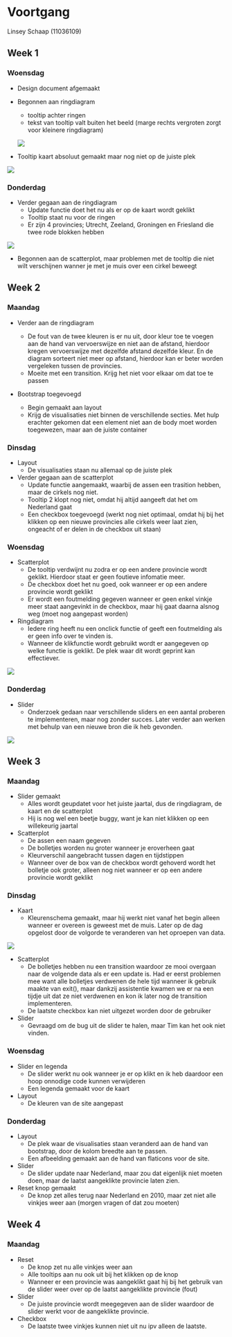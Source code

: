 # Voortgang

Linsey Schaap (11036109)

## Week 1
### Woensdag
* Design document afgemaakt
* Begonnen aan ringdiagram
  * tooltip achter ringen
  * tekst van tooltip valt buiten het beeld (marge rechts vergroten zorgt voor kleinere ringdiagram)

  ![](doc/tooltipAchterRing.PNG)

* Tooltip kaart absoluut gemaakt maar nog niet op de juiste plek

![](doc/tooltipkaart.PNG)

### Donderdag
* Verder gegaan aan de ringdiagram
  * Update functie doet het nu als er op de kaart wordt geklikt
  * Tooltip staat nu voor de ringen
  * Er zijn 4 provincies; Utrecht, Zeeland, Groningen en Friesland die twee rode blokken hebben

 ![](doc/rodeBlokken.PNG)

* Begonnen aan de scatterplot, maar problemen met de tooltip die niet wilt verschijnen wanner je met je muis over een cirkel beweegt

## Week 2
### Maandag
* Verder aan de ringdiagram
  * De fout van de twee kleuren is er nu uit, door kleur toe te voegen aan de hand van vervoerswijze en niet aan de afstand, hierdoor kregen vervoerswijze met dezelfde afstand dezelfde kleur. En de diagram sorteert niet meer op afstand, hierdoor kan er beter worden vergeleken tussen de provincies.
  * Moeite met een transition. Krijg het niet voor elkaar om dat toe te passen

* Bootstrap toegevoegd
  * Begin gemaakt aan layout
  * Krijg de visualisaties niet binnen de verschillende secties. Met hulp erachter gekomen dat een element niet aan de body moet worden toegewezen, maar aan de juiste container

### Dinsdag
* Layout
  * De visualisaties staan nu allemaal op de juiste plek
* Verder gegaan aan de scatterplot
  * Update functie aangemaakt, waarbij de assen een trasition hebben, maar de cirkels nog niet.
  * Tooltip 2 klopt nog niet, omdat hij altijd aangeeft dat het om Nederland gaat
  * Een checkbox toegevoegd (werkt nog niet optimaal, omdat hij bij het klikken op een nieuwe provincies alle cirkels weer laat zien, ongeacht of er delen in de checkbox uit staan)

### Woensdag
* Scatterplot
  * De tooltip verdwijnt nu zodra er op een andere provincie wordt geklikt. Hierdoor staat er geen foutieve infomatie meer.
  * De checkbox doet het nu goed, ook wanneer er op een andere provincie wordt geklikt
  * Er wordt een foutmelding gegeven wanneer er geen enkel vinkje meer staat aangevinkt in de checkbox, maar hij gaat daarna alsnog weg (moet nog aangepast worden)
* Ringdiagram
  * Iedere ring heeft nu een onclick functie of geeft een foutmelding als er geen info over te vinden is.
  * Wanneer de klikfunctie wordt gebruikt wordt er aangegeven op welke functie is geklikt. De plek waar dit wordt geprint kan effectiever.

 ![](doc/printVervoerswijze.PNG)

### Donderdag
* Slider
  * Onderzoek gedaan naar verschillende sliders en een aantal proberen te implementeren, maar nog zonder succes. Later verder aan werken met behulp van een nieuwe bron die ik heb gevonden.

![](doc/slider.PNG)

## Week 3
### Maandag
* Slider gemaakt
  * Alles wordt geupdatet voor het juiste jaartal, dus de ringdiagram, de kaart en de scatterplot
  * Hij is nog wel een beetje buggy, want je kan niet klikken op een willekeurig jaartal
* Scatterplot
  * De assen een naam gegeven
  * De bolletjes worden nu groter wanneer je eroverheen gaat
  * Kleurverschil aangebracht tussen dagen en tijdstippen
  * Wanneer over de box van de checkbox wordt gehoverd wordt het bolletje ook groter, alleen nog niet wanneer er op een andere provincie wordt geklikt

### Dinsdag
* Kaart
  * Kleurenschema gemaakt, maar hij werkt niet vanaf het begin alleen wanneer er overeen is geweest met de muis. Later op de dag opgelost door de volgorde te veranderen van het oproepen van data.

![](doc/kaartKleur.PNG)

* Scatterplot
  * De bolletjes hebben nu een transition waardoor ze mooi overgaan naar de volgende data als er een update is. Had er eerst problemen mee want alle bolletjes verdwenen de hele tijd wanneer ik gebruik maakte van exit(), maar dankzij assistentie kwamen we er na een tijdje uit dat ze niet verdwenen en kon ik later nog de transition implementeren.
  * De laatste checkbox kan niet uitgezet worden door de gebruiker
* Slider
  * Gevraagd om de bug uit de slider te halen, maar Tim kan het ook niet vinden.

### Woensdag
* Slider en legenda
  * De slider werkt nu ook wanneer je er op klikt en ik heb daardoor een hoop onnodige code kunnen verwijderen
  * Een legenda gemaakt voor de kaart
* Layout
  * De kleuren van de site aangepast

### Donderdag
* Layout
  * De plek waar de visualisaties staan veranderd aan de hand van bootstrap, door de kolom breedte aan te passen.
  * Een afbeelding gemaakt aan de hand van flaticons voor de site.
* Slider
  * De slider update naar Nederland, maar zou dat eigenlijk niet moeten doen, maar de laatst aangeklikte provincie laten zien.
* Reset knop gemaakt
  * De knop zet alles terug naar Nederland en 2010, maar zet niet alle vinkjes weer aan (morgen vragen of dat zou moeten)

## Week 4
### Maandag
* Reset
  * De knop zet nu alle vinkjes weer aan
  * Alle tooltips aan nu ook uit bij het klikken op de knop
  * Wanneer er een provincie was aangeklikt gaat hij bij het gebruik van de slider weer over op de laatst aangeklikte provincie (fout)
* Slider
  * De juiste provincie wordt meegegeven aan de slider waardoor de slider werkt voor de aangeklikte provincie.
* Checkbox
  * De laatste twee vinkjes kunnen niet uit nu ipv alleen de laatste.
